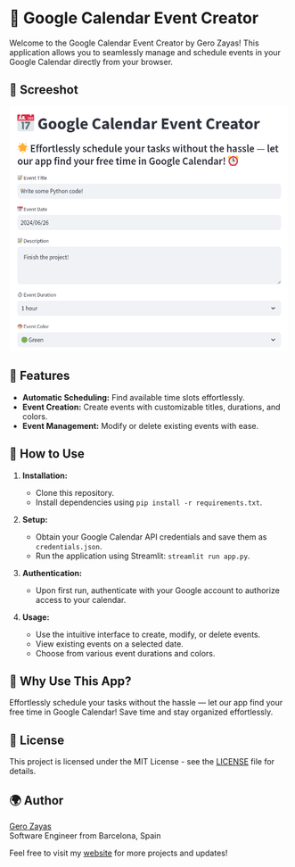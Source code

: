 # 📅 Google Calendar Event Creator

Welcome to the Google Calendar Event Creator by Gero Zayas! This application allows you to seamlessly manage and schedule events in your Google Calendar directly from your browser.

## 📸 Screeshot

 <img src="./assets/App-Screenshot.png" alt="App screenshot" width="500">

## 🚀 Features

- **Automatic Scheduling:** Find available time slots effortlessly.
- **Event Creation:** Create events with customizable titles, durations, and colors.
- **Event Management:** Modify or delete existing events with ease.

## 📝 How to Use

1. **Installation:**

   - Clone this repository.
   - Install dependencies using `pip install -r requirements.txt`.

2. **Setup:**

   - Obtain your Google Calendar API credentials and save them as `credentials.json`.
   - Run the application using Streamlit: `streamlit run app.py`.

3. **Authentication:**

   - Upon first run, authenticate with your Google account to authorize access to your calendar.

4. **Usage:**
   - Use the intuitive interface to create, modify, or delete events.
   - View existing events on a selected date.
   - Choose from various event durations and colors.

## 🌟 Why Use This App?

Effortlessly schedule your tasks without the hassle — let our app find your free time in Google Calendar! Save time and stay organized effortlessly.

## 📄 License

This project is licensed under the MIT License - see the [LICENSE](LICENSE) file for details.

## 🌍 Author

[Gero Zayas](https://www.gerozayas.com)  
Software Engineer from Barcelona, Spain

Feel free to visit my [website](https://www.gerozayas.com) for more projects and updates!
